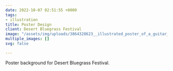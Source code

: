 ```yaml
---
date: 2022-10-07 02:51:55 +0000
tags:
- illustration
title: Poster Design
client: Desert Bluegrass Festival
image: "/assets/img/uploads/3864328623__illustrated_poster_of_a_guitar_with_a_sun_behind_it_by_a_world_famous_graphic_designer_in_russian_propaganda_style.png"
multiple_images: []
svg: false

---
```

Poster background for Desert Bluegrass Festival.